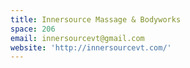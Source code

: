 ```yaml
---
title: Innersource Massage & Bodyworks
space: 206
email: innersourcevt@gmail.com
website: 'http://innersourcevt.com/'
---
```


